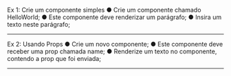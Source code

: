 Ex 1: Crie um componente simples
● Crie um componente chamado HelloWorld;
● Este componente deve renderizar um parágrafo;
● Insira um texto neste parágrafo;

***

Ex 2: Usando Props
● Crie um novo componente;
● Este componente deve receber uma prop chamada 
name;
● Renderize um texto no componente, contendo a 
prop que foi enviada;

***